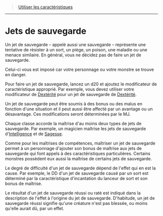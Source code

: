 ﻿---
!GenericItem
Id: abilities_hd.md#jets-de-sauvegarde
ParentLink: abilities_hd.md#utiliser-les-caractéristiques
Name: Jets de sauvegarde
ParentName: Utiliser les caractéristiques
NameLevel: 1
Attributes: {}
---
> [Utiliser les caractéristiques](hd_abilities.md)

---

# Jets de sauvegarde

Un jet de sauvegarde – appelé aussi une sauvegarde – représente une tentative de résister à un sort, un piège, un poison, une maladie ou une menace similaire. En général, vous ne décidez pas de faire un jet de sauvegarde.

Celui-ci vous est imposé car votre personnage ou votre monstre se trouve en danger.

Pour faire un jet de sauvegarde, lancez un d20 et ajoutez le modificateur de caractéristique approprié. Par exemple, vous devez utiliser votre modificateur de [Dextérité](hd_abilities_dexterity.md) pour un jet de sauvegarde de [Dextérité](hd_abilities_dexterity.md).

Un jet de sauvegarde peut être soumis à des bonus ou des malus en fonction d'une situation et il peut aussi être affecté par un avantage ou un désavantage. Ces modifications seront déterminées par le MJ.

Chaque classe accorde la maîtrise d'au moins deux types de jets de sauvegarde. Par exemple, un magicien maîtrise les jets de sauvegarde d'[Intelligence](hd_abilities_intelligence.md) et de [Sagesse](hd_abilities_wisdom.md).

Comme pour les maîtrises de compétences, maîtriser un jet de sauvegarde permet à un personnage d'ajouter son bonus de maîtrise aux jets de sauvegarde qui font appels à des caractéristiques particulières. Certains monstres possèdent eux aussi la maîtrise de certains jets de sauvegarde.

Le degré de difficulté d'un jet de sauvegarde dépend de l'effet qui en est la cause. Par exemple, le DD d'un jet de sauvegarde causé par un sort est déterminé par la caractéristique d'incantation du lanceur de sort et son bonus de maîtrise.

Le résultat d'un jet de sauvegarde réussi ou raté est indiqué dans la description de l'effet à l'origine du jet de sauvegarde. D'habitude, un jet de sauvegarde réussi signifie qu'une créature n'est pas blessée, ou moins qu'elle aurait dû, par un effet.

